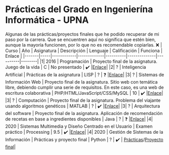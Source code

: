 # Prácticas del Grado en Ingenierína Informática - UPNA

Algunas de las prácticas/proyectos finales que he podido recuperar de mi paso por la carrera. Que se encuentren aquí no significa que estén bien, aunque la mayoría funcionen, por lo que no es recomendable copiarlas. 
❌
| Curso | Año | Asignatura | Descripción | Lenguaje | Calificación | Funciona | Enlace |
|-------|-----|------------|-------------|----------|--------------|----------|--------|
|1| 2016 | Programación | Proyecto final de la asignatura.  Juego de la  vida | C | No presentado | ✔️ |[Enlace](1_Programación/juegodelavida6.c)|
|2| ? | Inteligencia Artificial | Prácticas de la asignatura | LISP | ? | ❓ |[Enlace](2_Inteligencia-Artificial/prácticas)|
|3| ? | Sistemas de Información Web | Proyecto final de la asignatura. Sitio web con temática libre, debiendo cumplir una serie de requisitos. En este caso, es una web de escritura colaborativa | PHP/HTML/JavaScript/CSS/MySQL | 10 | ✔️ |[Enlace](3_Sistemas-de-Información-Web/sailingstories)|
|3| ? | Computación | Proyecto final de la asignatura. Problema del viajante usando algoritmos genéticos | MATLAB | ? | ✔️ |[Enlace](3_Computación/práctica_final)|
|3| ? | Arquitectura del software | Proyecto final de la asignatura. Aplicación de recomendación de recetas en base a ingredientes disponibles | Java | ? | ❓ |[Enlace](https://github.com/ibonn/ArqSoft)|
|4| 2020 | Sistemas Multimedia y Diseño Centrado en el Usuario | Examen práctico | Processing | 9.5 | ✔️ |[Enlace](4_Sistemas-Multimedia-y-Diseño-Centrado-en-el-Usuario)|
|4| 2020 | Gestión de Sistemas de la Información | Prácticas y proyecto final | Python | ? | ✔️ | [Prácticas](https://github.com/ibonn/240508)/[Proyecto final](https://github.com/amiirii/proyectoGSI)|